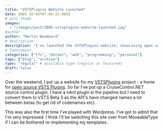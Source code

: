 ```yaml
---
title: "VSTSPlugins Website Launched"
date: 2005-10-03T07:04:13.000Z
# post thumb
images:
  - "/images/post/2005-vstsplugins-website-launched.jpg"
#author
author: "Martin Woodward"
# description
description: "I've launched the VSTSPlugins website, showcasing open source VSTS plugins, starting with a CruiseControl.NET plugin and an upcoming nAnt plugin."
# Taxonomies
categories: ["tfs", "dotnet", "web", "programming", "personal"]
tags: ["blog", "archive"]
type: "regular" # available type (regular or featured)
draft: false
---
```

Over the weekend, I put up a website for my [VSTSPlugins](http://vstsplugins.sourceforge.net) project - a home for [open source VSTS Plugins](http://vstsplugins.sourceforge.net).  So far I've put up a CruiseControl.NET source control plugin.  I have a nAnt plugin in the pipeline but I need to convert them to VSTS Beta 3 as the API's have changed names a lot between betas (to get rid of codenames etc).

This was also the first time I've played with Wordpress.  I've got to admit that I'm very impressed.  I think I'll be switching this site over from MoveableType if I can be bothered re-implementing my templates.